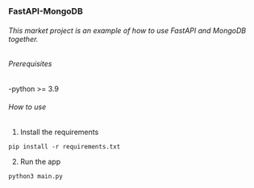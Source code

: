 ### FastAPI-MongoDB

###### This market project is an example of how to use FastAPI and MongoDB together.

###### Prerequisites

-python >= 3.9

###### How to use

1. Install the requirements
```
pip install -r requirements.txt
```
2. Run the app
```
python3 main.py
``` 



